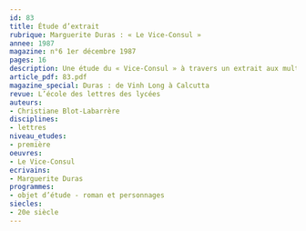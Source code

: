 ```yaml
---
id: 83
title: Étude d’extrait
rubrique: Marguerite Duras : « Le Vice-Consul »
annee: 1987
magazine: n°6 1er décembre 1987
pages: 16
description: Une étude du « Vice-Consul » à travers un extrait aux multiples échos…
article_pdf: 83.pdf
magazine_special: Duras : de Vinh Long à Calcutta
revue: L’école des lettres des lycées
auteurs:
- Christiane Blot-Labarrère
disciplines:
- lettres
niveau_etudes:
- première
oeuvres:
- Le Vice-Consul
ecrivains:
- Marguerite Duras
programmes:
- objet d’étude - roman et personnages
siecles:
- 20e siècle
---
```

